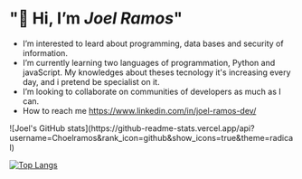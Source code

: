 <h1> "🫡 Hi, I’m <em>Joel Ramos</em>" </h1>   

-  I’m interested to leard about programming, data bases and security of information.
-  I’m currently learning two languages of programmation, Python and javaScript. My knowledges about theses tecnology it's increasing every day, and i pretend be specialist on it.
-  I’m looking to collaborate on communities of developers as much as I can.
-  How to reach me https://www.linkedin.com/in/joel-ramos-dev/


<div display: inline-block>![Joel's GitHub stats](https://github-readme-stats.vercel.app/api?username=Choelramos&rank_icon=github&show_icons=true&theme=radical)</div>



[![Top Langs](https://github-readme-stats.vercel.app/api/top-langs/?username=Choelramos&layout=compact)](https://github.com/Choelramos/github-readme-stats)

